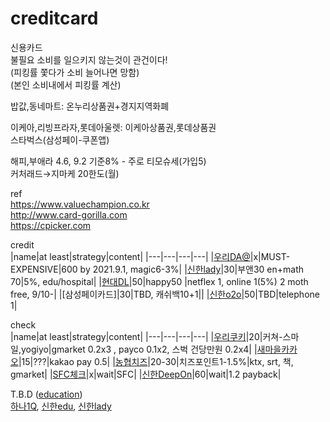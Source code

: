 # creditcard

신용카드  
불필요 소비를 일으키지 않는것이 관건이다!  
(피킹률 쫓다가 소비 늘어나면 망함)  
(본인 소비내에서 피킹률 계산)  

밥값,동네마트: 온누리상품권+경지지역화폐    

이케아,리빙프라자,롯데아울렛: 이케아상품권,롯데상품권  
스타벅스(삼성페이-쿠폰앱)   


해피,부애라 4.6, 9.2 기준8% - 주로 티모슈세(가입5)  
커처래드→지마케 20한도(월)  


ref  
https://www.valuechampion.co.kr  
http://www.card-gorilla.com  
https://cpicker.com  

  
credit  
|name|at least|strategy|content|
|---|---|---|---|
|[우리DA@]|x|MUST-EXPENSIVE|600 by 2021.9.1, magic6-3%|
|[신한lady]|30|부앤30 en+math 70|5%, edu/hospital|
|[현대DL]|50|happy50 |netflex 1, online 1(5%) 2 moth free, 9/10-|
|[삼성페이카드]|30|TBD, 캐쉬백10+1||
|[신한o2o]|50|TBD|telephone 1|


check  
|name|at least|strategy|content|
|---|---|---|---|
|[우리쿠키]|20|커쳐-스마일,yogiyo|gmarket 0.2x3 , payco 0.1x2, 스벅 건당만원 0.2x4|
|[새마을카카오]|15|???|kakao pay 0.5|
|[농협치즈]|20-30|치즈포인트1-1.5%|ktx, srt, 책, gmarket|
|[SFC체크]|x|wait|SFC|
|[신한DeepOn]|60|wait|1.2 payback|


[우리DA@]: https://sccd.wooribank.com/smtccd/mw/html/CARDINFO/CARDINFO_0111.html?prd_cd=834153&trc_id=88801332
[현대DL]: https://www.hyundaicard.com/cpc/cr/CPCCR0201_01.hc?cardWcd=ONOF
[신한o2o]: https://www.shinhancard.com/pconts/html/card/apply/credit/1195563_2207.html
[우리쿠키]: http://www.card-gorilla.com/card/detail/312
[새마을카카오]: https://mgcheck.kfcc.co.kr/pers/appl/persKakaoGuid.do
[SFC체크]: https://www.samsungcard.com/personal/sfc/dining/UHPPBE2004M1.jsp
[신한DeepOn]: https://www.shinhancard.com/pconts/html/card/apply/check/1187978_2206.html
[농협치즈]: http://www.card-gorilla.com/card/detail/528



T.B.D  ([education](https://www.valuechampion.co.kr/credit-cards/최고의-학원비-할인-신용카드-비교-추천#kbedu))  
[하나1Q], [신한edu], [신한lady]  

[하나1Q]: https://m.blog.naver.com/f0725/221862345652
[신한edu]: https://m.blog.naver.com/PostView.nhn?blogId=cisdong&logNo=221219934508&proxyReferer=https:%2F%2Fwww.google.com%2F
[신한lady]: https://ribosome.tistory.com/47
